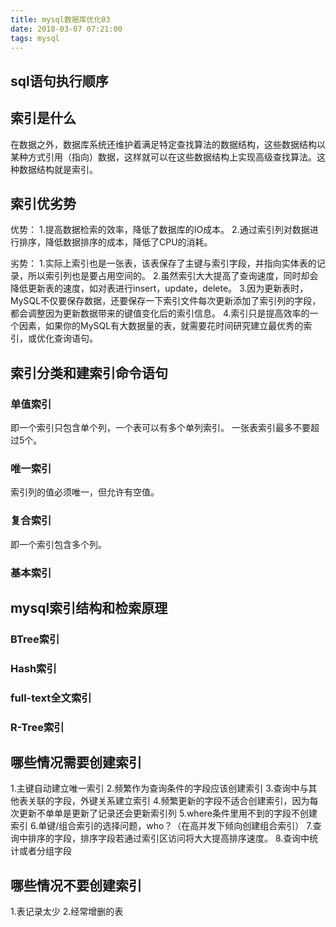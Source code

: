 ```yaml
---
title: mysql数据库优化03
date: 2018-03-07 07:21:00
tags: mysql
---
```

## sql语句执行顺序

## 索引是什么
在数据之外，数据库系统还维护着满足特定查找算法的数据结构，这些数据结构以某种方式引用（指向）数据，这样就可以在这些数据结构上实现高级查找算法。这种数据结构就是索引。

## 索引优劣势
优势：
1.提高数据检索的效率，降低了数据库的IO成本。
2.通过索引列对数据进行排序，降低数据排序的成本，降低了CPU的消耗。

劣势：
1.实际上索引也是一张表，该表保存了主键与索引字段，并指向实体表的记录，所以索引列也是要占用空间的。
2.虽然索引大大提高了查询速度，同时却会降低更新表的速度，如对表进行insert，update，delete。
3.因为更新表时，MySQL不仅要保存数据，还要保存一下索引文件每次更新添加了索引列的字段，都会调整因为更新数据带来的键值变化后的索引信息。
4.索引只是提高效率的一个因素，如果你的MySQL有大数据量的表，就需要花时间研究建立最优秀的索引，或优化查询语句。

## 索引分类和建索引命令语句
### 单值索引
即一个索引只包含单个列，一个表可以有多个单列索引。
一张表索引最多不要超过5个。
### 唯一索引
索引列的值必须唯一，但允许有空值。
### 复合索引
即一个索引包含多个列。
### 基本索引

## mysql索引结构和检索原理
### BTree索引

### Hash索引

### full-text全文索引

### R-Tree索引

## 哪些情况需要创建索引
1.主键自动建立唯一索引
2.频繁作为查询条件的字段应该创建索引
3.查询中与其他表关联的字段，外键关系建立索引
4.频繁更新的字段不适合创建索引，因为每次更新不单单是更新了记录还会更新索引列
5.where条件里用不到的字段不创建索引
6.单键/组合索引的选择问题，who？（在高并发下倾向创建组合索引）
7.查询中排序的字段，排序字段若通过索引区访问将大大提高排序速度。
8.查询中统计或者分组字段

## 哪些情况不要创建索引
1.表记录太少
2.经常增删的表
